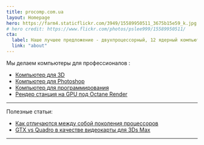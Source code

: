 ```yaml
---
title: procomp.com.ua
layout: Homepage
hero: https://farm4.staticflickr.com/3949/15589950511_3675b15e59_k.jpg
# hero credit: https://www.flickr.com/photos/pslee999/15589950511/
cta:
  label: Наше лучшее предложение - двухпроцессорный, 12 ядерный компьютер с 48Гб ОЗУ для 3D за 600$
  link: "about"
---
```


Мы делаем компьютеры для профессионалов :

* [Компьютер для 3D](configurations/computer-for-3d)
* [Компьютер для Photoshop](configurations/computer-for-photoshop)
* [Компьютер для программирования](configurations/computer-for-programming)
* [Рендер станция на GPU под Octane Render](configurations/gpu-render-station)

---

Полезные статьи:
* [Как отличаются между собой поколения процессоров](articles/processor-generations)
* [GTX vs Quadro в качестве видеокарты для 3Ds Max](articles/gtx-vs-quadro)

---
